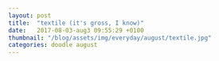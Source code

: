 ```yaml
---
layout: post
title:  "textile (it's gross, I know)"
date:   2017-08-03-aug3 09:55:29 +0100
thumbnail: "/blog/assets/img/everyday/august/textile.jpg"
categories: doodle august
---
```

